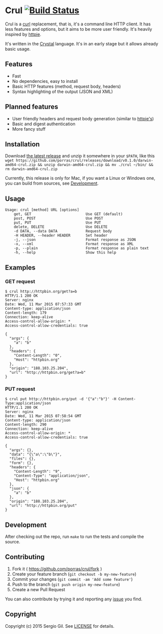 # Crul [![Build Status](https://travis-ci.org/porras/crul.svg?branch=master)](https://travis-ci.org/porras/crul)

Crul is a [curl](http://curl.haxx.se/) replacement, that is, it's a command line
HTTP client. It has less features and options, but it aims to be more user
friendly. It's heavily inspired by
[httpie](https://github.com/jakubroztocil/httpie).

It's written in the [Crystal](http://crystal-lang.org/) language. It's in an
early stage but it allows already basic usage.

## Features

* Fast
* No dependencies, easy to install
* Basic HTTP features (method, request body, headers)
* Syntax highlighting of the output (JSON and XML)

## Planned features

* User friendly headers and request body generation (similar to
[httpie's](https://github.com/jakubroztocil/httpie#request-items))
* Basic and digest authentication
* More fancy stuff

## Installation

Download [the latest release](https://github.com/porras/crul/releases) and unzip it somewhere in your `$PATH`, like this `wget https://github.com/porras/crul/releases/download/v0.1.0/darwin-amd64-crul.zip && unzip darwin-amd64-crul.zip && mv ./crul ~/bin/ && rm darwin-amd64-crul.zip`

Currently, this release is only for Mac, if you want a Linux or Windows one, you
can build from sources, see [Development](#development).

## Usage

    Usage: crul [method] URL [options]
        get, GET                         Use GET (default)
        post, POST                       Use POST
        put, PUT                         Use PUT
        delete, DELETE                   Use DELETE
        -d DATA, --data DATA             Request body
        -H HEADER, --header HEADER       Set header
        -j, --json                       Format response as JSON
        -x, --xml                        Format response as XML
        -p, --plain                      Format response as plain text
        -h, --help                       Show this help

## Examples

### GET request

    $ crul http://httpbin.org/get?a=b
    HTTP/1.1 200 OK
    Server: nginx
    Date: Wed, 11 Mar 2015 07:57:33 GMT
    Content-type: application/json
    Content-length: 179
    Connection: keep-alive
    Access-control-allow-origin: *
    Access-control-allow-credentials: true

    {
      "args": {
        "a": "b"
      },
      "headers": {
        "Content-Length": "0",
        "Host": "httpbin.org"
      },
      "origin": "188.103.25.204",
      "url": "http://httpbin.org/get?a=b"
    }

### PUT request

    $ crul put http://httpbin.org/put -d '{"a":"b"}' -H Content-Type:application/json
    HTTP/1.1 200 OK
    Server: nginx
    Date: Wed, 11 Mar 2015 07:58:54 GMT
    Content-type: application/json
    Content-length: 290
    Connection: keep-alive
    Access-control-allow-origin: *
    Access-control-allow-credentials: true

    {
      "args": {},
      "data": "{\"a\":\"b\"}",
      "files": {},
      "form": {},
      "headers": {
        "Content-Length": "9",
        "Content-Type": "application/json",
        "Host": "httpbin.org"
      },
      "json": {
        "a": "b"
      },
      "origin": "188.103.25.204",
      "url": "http://httpbin.org/put"
    }

## Development

After checking out the repo, run `make` to run the tests and compile the source.

## Contributing

1. Fork it ( https://github.com/porras/crul/fork )
2. Create your feature branch (`git checkout -b my-new-feature`)
3. Commit your changes (`git commit -am 'Add some feature'`)
4. Push to the branch (`git push origin my-new-feature`)
5. Create a new Pull Request

You can also contribute by trying it and reporting any
[issue](https://github.com/porras/crul/issues) you find.

## Copyright

Copyright (c) 2015 Sergio Gil. See
[LICENSE](https://github.com/porras/crul/blob/master/LICENSE.txt) for details.
